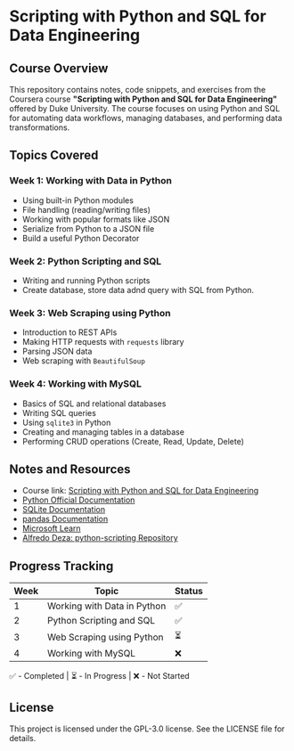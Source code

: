 # Scripting with Python and SQL for Data Engineering

## Course Overview
This repository contains notes, code snippets, and exercises from the Coursera course **"Scripting with Python and SQL for Data Engineering"** offered by Duke University. The course focuses on using Python and SQL for automating data workflows, managing databases, and performing data transformations.

## Topics Covered

### Week 1: Working with Data in Python
- Using built-in Python modules
- File handling (reading/writing files)
- Working with popular formats like JSON
- Serialize from Python to a JSON file
- Build a useful Python Decorator

### Week 2: Python Scripting and SQL
- Writing and running Python scripts
- Create database, store data adnd query with SQL from Python.

### Week 3: Web Scraping using Python
- Introduction to REST APIs
- Making HTTP requests with `requests` library
- Parsing JSON data
- Web scraping with `BeautifulSoup`

### Week 4: Working with MySQL
- Basics of SQL and relational databases
- Writing SQL queries
- Using `sqlite3` in Python
- Creating and managing tables in a database
- Performing CRUD operations (Create, Read, Update, Delete)
<!---

### Week 1: Introduction to Python for Data Engineering
- Understanding scripting vs. interactive programming
- Writing and running Python scripts
- Using built-in Python modules
- File handling (reading/writing files)
- Automating tasks with Python scripts

### Week 2: Working with APIs and Web Scraping
- Introduction to REST APIs
- Making HTTP requests with `requests` library
- Parsing JSON data
- Web scraping with `BeautifulSoup`

### Week 3: SQL for Data Engineering
- Basics of SQL and relational databases
- Writing SQL queries
- Using `sqlite3` in Python
- Creating and managing tables in a database
- Performing CRUD operations (Create, Read, Update, Delete)

### Week 4: Advanced SQL and Python Integration
- Writing complex SQL queries
- Using joins and subqueries
- Query optimization techniques
- Connecting Python to external databases (PostgreSQL, MySQL)
- Using `pandas` for SQL data analysis

### Week 5: Automating Data Pipelines
- Introduction to ETL (Extract, Transform, Load)
- Automating ETL workflows using Python
- Error handling in Python scripts
- Scheduling and running scripts with `cron` (Linux/macOS) or Task Scheduler (Windows)

### Week 6: Final Project
- Building a data pipeline using Python and SQL
- Automating data extraction, transformation, and loading
- Logging and debugging workflows




## Requirements
To follow along with the course materials, install the following dependencies:
```bash
pip install requests beautifulsoup4 pandas sqlite3
```
---->
## Notes and Resources
- Course link: [Scripting with Python and SQL for Data Engineering](https://www.coursera.org/learn/scripting-with-python-sql-for-data-engineering-duke)
- [Python Official Documentation](https://docs.python.org/3/)
- [SQLite Documentation](https://www.sqlite.org/docs.html)
- [pandas Documentation](https://pandas.pydata.org/docs/)
- [Microsoft Learn](https://learn.microsoft.com/en-us/training/browse/?WT.mc_id=academic-0000-alfredodeza&subjects=artificial-intelligence)
- [Alfredo Deza: python-scripting Repository](https://github.com/alfredodeza/python-scripting)

## Progress Tracking
| Week | Topic | Status |
|------|-------------------------------|--------|
| 1    |Working with Data in Python | ✅  |
| 2    | Python Scripting and SQL | ✅ |
| 3    |Web Scraping using Python | ⏳ |
| 4    | Working with MySQL| ❌ | 

✅ - Completed  | ⏳ - In Progress  | ❌ - Not Started

## License
This project is licensed under the GPL-3.0 license. See the LICENSE file for details.
